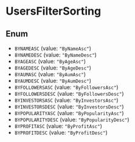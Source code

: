 # UsersFilterSorting

## Enum

* `BYNAMEASC` (value: `"ByNameAsc"`)
* `BYNAMEDESC` (value: `"ByNameDesc"`)
* `BYAGEASC` (value: `"ByAgeAsc"`)
* `BYAGEDESC` (value: `"ByAgeDesc"`)
* `BYAUMASC` (value: `"ByAumAsc"`)
* `BYAUMDESC` (value: `"ByAumDesc"`)
* `BYFOLLOWERSASC` (value: `"ByFollowersAsc"`)
* `BYFOLLOWERSDESC` (value: `"ByFollowersDesc"`)
* `BYINVESTORSASC` (value: `"ByInvestorsAsc"`)
* `BYINVESTORSDESC` (value: `"ByInvestorsDesc"`)
* `BYPOPULARITYASC` (value: `"ByPopularityAsc"`)
* `BYPOPULARITYDESC` (value: `"ByPopularityDesc"`)
* `BYPROFITASC` (value: `"ByProfitAsc"`)
* `BYPROFITDESC` (value: `"ByProfitDesc"`)

